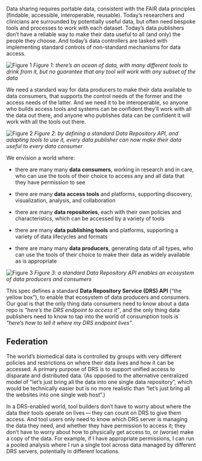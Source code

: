 Data sharing requires portable data, consistent with the FAIR data principles (findable, accessible, interoperable, reusable). Today’s researchers and clinicians are surrounded by potentially useful data, but often need bespoke tools and processes to work with each dataset. Today’s data publishers don’t have a reliable way to make their data useful to all (and only) the people they choose. And today’s data controllers are tasked with implementing standard controls of non-standard mechanisms for data access.

<PullRight>

![Figure 1](/data-repository-service-schemas/sources/img/figure1.png)
*Figure 1: there’s an ocean of data, with many different tools to drink from it, but no guarantee that any tool will work with any subset of the data*

</PullRight>

We need a standard way for data producers to make their data available to data consumers, that supports the control needs of the former and the access needs of the latter. And we need it to be interoperable, so anyone who builds access tools and systems can be confident they’ll work with all the data out there, and anyone who publishes data can be confident it will work with all the tools out there.

<PullRight>

![Figure 2](/data-repository-service-schemas/sources/img/figure2.png)
*Figure 2: by defining a standard Data Repository API, and adapting tools to use it, every data publisher can now make their data useful to every data consumer*

</PullRight>

We envision a world where:

* there are many many **data consumers**, working in research and in care, who can use the tools of their choice to access any and all data that they have permission to see

* there are many **data access tools** and platforms, supporting discovery, visualization, analysis, and collaboration

* there are many **data repositories**, each with their own policies and characteristics, which can be accessed by a variety of tools

* there are many **data publishing tools** and platforms, supporting a variety of data lifecycles and formats

* there are many many **data producers**, generating data of all types, who can use the tools of their choice to make their data as widely available as is appropriate

<PullRight>

![Figure 3](/data-repository-service-schemas/sources/img/figure3.png)
*Figure 3: a standard Data Repository API enables an ecosystem of data producers and consumers*

</PullRight>

This spec defines a standard **Data Repository Service (DRS) API** (“the yellow box”), to enable that ecosystem of data producers and consumers. Our goal is that the only thing data consumers need to know about a data repo is *\"here’s the DRS endpoint to access it\"*, and the only thing data publishers need to know to tap into the world of consumption tools is *\"here’s how to tell it where my DRS endpoint lives\"*.

## Federation

The world’s biomedical data is controlled by groups with very different policies and restrictions on where their data lives and how it can be accessed. A primary purpose of DRS is to support unified access to disparate and distributed data. (As opposed to the alternative centralized model of "let’s just bring all the data into one single data repository”, which would be technically easier but is no more realistic than “let’s just bring all the websites into one single web host”.)

In a DRS-enabled world, tool builders don’t have to worry about where the data their tools operate on lives — they can count on DRS to give them access. And tool users only need to know which DRS server is managing the data they need, and whether they have permission to access it; they don’t have to worry about how to physically get access to, or (worse) make a copy of the data. For example, if I have appropriate permissions, I can run a pooled analysis where I run a single tool across data managed by different DRS servers, potentially in different locations.
